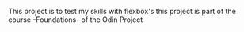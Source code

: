 This project is to test my skills with flexbox's
this project is part of the course -Foundations- of the Odin Project